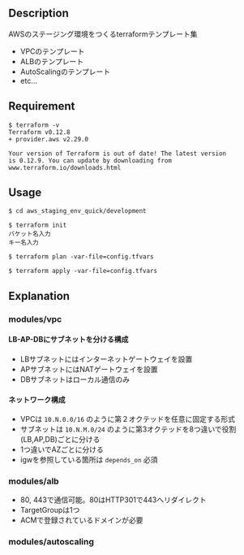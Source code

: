 ## Description
AWSのステージング環境をつくるterraformテンプレート集
- VPCのテンプレート
- ALBのテンプレート
- AutoScalingのテンプレート
- etc...

## Requirement

```
$ terraform -v
Terraform v0.12.8
+ provider.aws v2.29.0

Your version of Terraform is out of date! The latest version
is 0.12.9. You can update by downloading from www.terraform.io/downloads.html
```

## Usage

```
$ cd aws_staging_env_quick/development

$ terraform init
バケット名入力
キー名入力

$ terraform plan -var-file=config.tfvars

$ terraform apply -var-file=config.tfvars
```

## Explanation
### modules/vpc
#### LB-AP-DBにサブネットを分ける構成
- LBサブネットにはインターネットゲートウェイを設置
- APサブネットにはNATゲートウェイを設置
- DBサブネットはローカル通信のみ
#### ネットワーク構成
- VPCは `10.N.0.0/16` のように第２オクテッドを任意に固定する形式
- サブネットは `10.N.M.0/24` のように第3オクテッドを8つ違いで役割(LB,AP,DB)ごとに分ける
- 1つ違いでAZごとに分ける
- igwを参照している箇所は `depends_on` 必須

### modules/alb
- 80, 443で通信可能。80はHTTP301で443へリダイレクト
- TargetGroupは1つ
- ACMで登録されているドメインが必要

### modules/autoscaling

